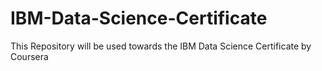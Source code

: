# IBM-Data-Science-Certificate
This Repository will be used towards the IBM Data Science Certificate by Coursera
